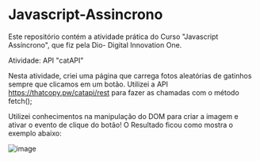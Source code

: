 # Javascript-Assincrono
Este repositório contém a atividade prática do Curso "Javascript Assíncrono", que fiz pela Dio- Digital Innovation One.

Atividade: API "catAPI"

Nesta atividade, criei uma página que carrega fotos aleatórias de gatinhos sempre que clicamos em um botão.
Utilizei a API https://thatcopy.pw/catapi/rest para fazer as chamadas com o método fetch();

Utilizei conhecimentos na manipulação do DOM para criar a imagem e ativar o evento de clique do botão!
O Resultado ficou como mostra o exemplo abaixo:

![image](https://user-images.githubusercontent.com/53845107/167895186-3515230a-a942-4a82-a750-ffde08bc96df.png)
